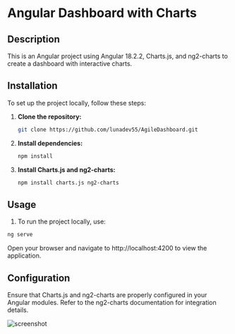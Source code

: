 # Angular Dashboard with Charts

## Description

This is an Angular project using Angular 18.2.2, Charts.js, and ng2-charts to create a dashboard with interactive charts.

## Installation

To set up the project locally, follow these steps:

1. **Clone the repository:**

   ```bash
   git clone https://github.com/lunadev55/AgileDashboard.git
   
2. **Install dependencies:**

   ```bash
   npm install

3. **Install Charts.js and ng2-charts:**

   ```bash
   npm install charts.js ng2-charts

## Usage

1. To run the project locally, use:

  ```bash
  ng serve
  ```

Open your browser and navigate to http://localhost:4200 to view the application.

## Configuration

Ensure that Charts.js and ng2-charts are properly configured in your Angular modules. Refer to the ng2-charts documentation for integration details.

![screenshot](https://github.com/user-attachments/assets/cc184a94-68b3-4d5f-9125-d1202c8a7cbb)
